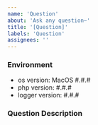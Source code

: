 ```yaml
---
name: 'Question'
about: 'Ask any question~'
title: '[Question]'
labels: 'Question'
assignees: ''
---
```


### Environment
- os version: MacOS #.#.#
- php version: #.#.#
- logger version: #.#.#

### Question Description
